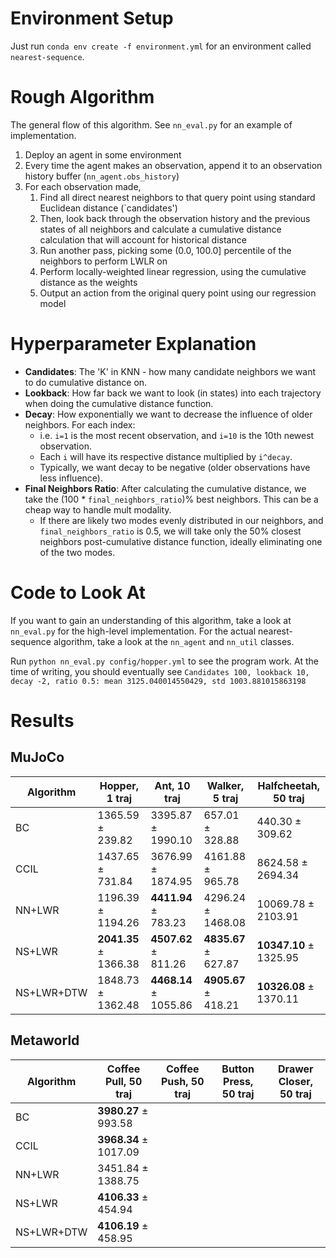# Environment Setup
Just run `conda env create -f environment.yml` for an environment called `nearest-sequence`.
# Rough Algorithm
The general flow of this algorithm. See `nn_eval.py` for an example of implementation.
1. Deploy an agent in some environment
2. Every time the agent makes an observation, append it to an observation history buffer (`nn_agent.obs_history`)
3. For each observation made,
	1. Find all direct nearest neighbors to that query point using standard Euclidean distance (`candidates')
	2. Then, look back through the observation history and the previous states of all neighbors and calculate a cumulative distance calculation that will account for historical distance
	3. Run another pass, picking some (0.0, 100.0] percentile of the neighbors to perform LWLR on
	4. Perform locally-weighted linear regression, using the cumulative distance as the weights
	5. Output an action from the original query point using our regression model
# Hyperparameter Explanation
- **Candidates**: The 'K' in KNN - how many candidate neighbors we want to do cumulative distance on.
- **Lookback**: How far back we want to look (in states) into each trajectory when doing the cumulative distance function.
- **Decay**: How exponentially we want to decrease the influence of older neighbors. For each index:
  - i.e. `i=1` is the most recent observation, and `i=10` is the 10th newest observation.
  - Each `i` will have its respective distance multiplied by `i^decay`.
  - Typically, we want decay to be negative (older observations have less influence).
- **Final Neighbors Ratio**: After calculating the cumulative distance, we take the
  (100 * `final_neighbors_ratio`)% best neighbors. This can be a cheap way to handle mult modality.
  - If there are likely two modes evenly distributed in our neighbors, and `final_neighbors_ratio` is 0.5, we will take only the 50% closest neighbors post-cumulative distance function, ideally eliminating one of the two modes.
# Code to Look At
If you want to gain an understanding of this algorithm, take a look at `nn_eval.py` for the high-level implementation. For the actual nearest-sequence algorithm, take a look at the `nn_agent` and `nn_util` classes.

Run `python nn_eval.py config/hopper.yml` to see the program work. At the time of writing, you should eventually see
`Candidates 100, lookback 10, decay -2, ratio 0.5: mean 3125.040014550429, std 1003.881015863198`
# Results

## MuJoCo

| **Algorithm**  | **Hopper, 1 traj**       | **Ant, 10 traj**         | **Walker, 5 traj**       | **Halfcheetah, 50 traj**    |
|----------------|--------------------------|--------------------------|--------------------------|-----------------------------|
| BC             | 1365.59 ± 239.82          | 3395.87 ± 1990.10         | 657.01 ± 328.88           | 440.30 ± 309.62             |
| CCIL           | 1437.65 ± 731.84          | 3676.99 ± 1874.95         | 4161.88 ± 965.78          | 8624.58 ± 2694.34           |
| NN+LWR         | 1196.39 ± 1194.26         | **4411.94** ± 783.23      | 4296.24 ± 1468.08         | 10069.78 ± 2103.91          |
| NS+LWR         | **2041.35** ± 1366.38     | **4507.62** ± 811.26      | **4835.67** ± 627.87      | **10347.10** ± 1325.95      |
| NS+LWR+DTW     | 1848.73 ± 1362.48         | **4468.14** ± 1055.86     | **4905.67** ± 418.21      | **10326.08** ± 1370.11      |

## Metaworld

| **Algorithm**  | **Coffee Pull, 50 traj**  | **Coffee Push, 50 traj**  | **Button Press, 50 traj** | **Drawer Closer, 50 traj**   |
|----------------|---------------------------|---------------------------|---------------------------|------------------------------|
| BC             | **3980.27** ± 993.58      |                           |                           |                              |
| CCIL           | **3968.34** ± 1017.09     |                           |                           |                              |
| NN+LWR         | 3451.84 ± 1388.75         |                           |                           |                              |
| NS+LWR         | **4106.33** ± 454.94      |                           |                           |                              |
| NS+LWR+DTW     | **4106.19** ± 458.95      |                           |                           |                              |
